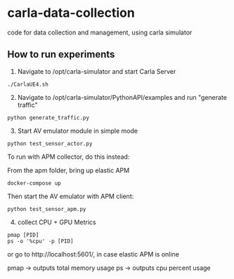 # carla-data-collection
code for data collection and management, using carla simulator

## How to run experiments

1. Navigate to /opt/carla-simulator and start Carla Server 

```console
./CarlaUE4.sh
```

2. Navigate to /opt/carla-simulator/PythonAPI/examples and run "generate traffic"

```console
python generate_traffic.py
```

3. Start AV emulator module in simple mode

```console
python test_sensor_actor.py
```

To run with APM collector, do this instead:

From  the apm folder, bring up elastic APM

```console
docker-compose up
```

Then start the AV emulator with APM client:
```console
python test_sensor_apm.py
```

4. collect CPU + GPU Metrics

```console
pmap [PID] 
ps -o '%cpu' -p [PID]
```

or go to http://localhost:5601/, in case elastic APM is online

pmap -> outputs total memory usage
ps   -> outputs cpu percent usage